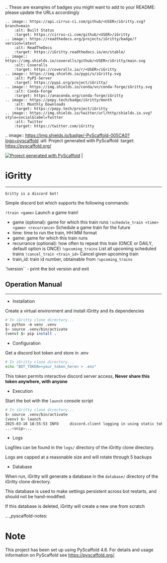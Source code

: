 .. These are examples of badges you might want to add to your README:
   please update the URLs accordingly

    .. image:: https://api.cirrus-ci.com/github/<USER>/iGritty.svg?branch=main
        :alt: Built Status
        :target: https://cirrus-ci.com/github/<USER>/iGritty
    .. image:: https://readthedocs.org/projects/iGritty/badge/?version=latest
        :alt: ReadTheDocs
        :target: https://iGritty.readthedocs.io/en/stable/
    .. image:: https://img.shields.io/coveralls/github/<USER>/iGritty/main.svg
        :alt: Coveralls
        :target: https://coveralls.io/r/<USER>/iGritty
    .. image:: https://img.shields.io/pypi/v/iGritty.svg
        :alt: PyPI-Server
        :target: https://pypi.org/project/iGritty/
    .. image:: https://img.shields.io/conda/vn/conda-forge/iGritty.svg
        :alt: Conda-Forge
        :target: https://anaconda.org/conda-forge/iGritty
    .. image:: https://pepy.tech/badge/iGritty/month
        :alt: Monthly Downloads
        :target: https://pepy.tech/project/iGritty
    .. image:: https://img.shields.io/twitter/url/http/shields.io.svg?style=social&label=Twitter
        :alt: Twitter
        :target: https://twitter.com/iGritty

.. image:: https://img.shields.io/badge/-PyScaffold-005CA0?logo=pyscaffold
    :alt: Project generated with PyScaffold
    :target: https://pyscaffold.org/


[![Project generated with PyScaffold](https://img.shields.io/badge/-PyScaffold-005CA0?logo=pyscaffold)](https://pyscaffold.org/)
|

# iGritty
----------------
    Gritty is a discord bot!

Simple discord bot which supports the following commands:

`!train <game>` Launch a game train!
  - game (optional): game for which this train runs
`!schedule_train <time> <game> <recurrance>` Schedule a game train for the future
  - time: time to run the train, HH:MM format
  - game: game for which this train runs
  - recurrance (optional): how often to repeat this train (ONCE or DAILY, default option is ONCE)
`!upcoming_trains` List all upcoming scheduled trains
`!cancel_train <train_id>` Cancel given upcoming train
  - train_id: train id number, obtainable from `!upcoming_trains`

`!version`` - print the bot version and exit


## Operation Manual
-------------------

* Installation

Create a virtual environment and install iGritty and its dependencies

```bash
# In iGritty clone directory...
$> python -m venv .venv
$> source .venv/bin/activate
(venv) $> pip install .
```

* Configuration

Get a discord bot token and store in .env

```bash
# In iGritty clone directory...
echo "BOT_TOKEN=<your_token_here> > .env"
```

This token permits interactive discord server access, **Never share this token anywhere, with anyone**

* Execution

Start the bot with the `launch` console script

```bash
# In iGritty clone directory...
$> source .venv/bin/activate
(venv) $> launch
2025-03-16 18:55:53 INFO     discord.client logging in using static token
...<snip>...
```

* Logs

Logfiles can be found in the `logs/` directory of the iGritty clone directory.

Logs are capped at a reasonable size and will rotate through 5 backups 

* Database

When run, iGritty will generate a database in the `database/` directory of the iGritty clone directory.

This database is used to make settings persistent across bot restarts, and should not be hand-modified.

If this database is deleted, iGritty will create a new one from scratch


.. _pyscaffold-notes:

Note
====

This project has been set up using PyScaffold 4.6. For details and usage
information on PyScaffold see https://pyscaffold.org/.
